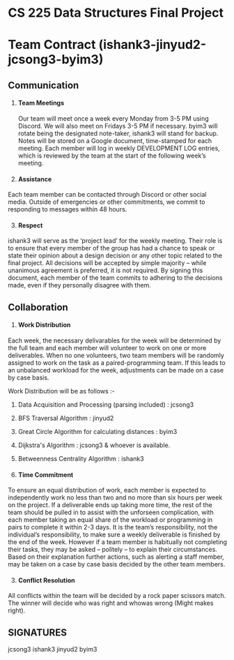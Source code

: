 # CS 225 Data Structures Final Project
# Team Contract (ishank3-jinyud2-jcsong3-byim3)

## Communication
1. #### Team Meetings
    Our team will meet once a week every Monday from 3-5 PM using Discord.
    We will also meet on Fridays 3-5 PM if necessary.
  byim3 will rotate being the designated note-taker, ishank3 will stand for backup. Notes will
  be stored on a Google document, time-stamped for each meeting. Each member will log in weekly 
  DEVELOPMENT LOG entries, which is reviewed by the
  team at the start of the following week’s meeting.

    
2. #### Assistance
Each team member can be contacted through Discord or other social media. Outside
of emergencies or other commitments, we commit to responding to messages within 48 hours.

3. #### Respect
ishank3 will serve as the ‘project lead’ for the weekly meeting. Their role is to ensure that every member of the group has had a chance to speak
or state their opinion about a design decision or any other topic related to the final project.
All decisions will be accepted by simple majority – while unanimous agreement is preferred,
it is not required. By signing this document, each member of the team commits to adhering
to the decisions made, even if they personally disagree with them.

## Collaboration
1. #### Work Distribution
 Each week, the necessary delivarables for the week will be determined
by the full team and each member will volunteer to work on one or more deliverables. When
no one volunteers, two team members will be randomly assigned to work on the task as a
paired-programming team. If this leads to an unbalanced workload for the week, adjustments
can be made on a case by case basis.  
  
Work Distribution will be as follows :-  
1. Data Acquisition and Processing (parsing included) : jcsong3    
2. BFS Traversal Algorithm : jinyud2  
3. Great Circle Algorithm for calculating distances : byim3  
4. Dijkstra's Algorithm : jcsong3 & whoever is available.  
5. Betweenness Centrality Algorithm : ishank3  
  

2. #### Time Commitment
 To ensure an equal distribution of work, each member is expected to
independently work no less than two and no more than six hours per week on the project.
If a deliverable ends up taking more time, the rest of the team should be pulled in to assist
with the unforseen complication, with each member taking an equal share of the workload or
programming in pairs to complete it within 2-3 days. It is the team’s responsibility, not the individual’s responsibility, to
make sure a weekly deliverable is finished by the end of the week.
However if a team member is habitually not completing their tasks, they may be asked –
politely – to explain their circumstances. Based on their explanation further actions, such
as alerting a staff member, may be taken on a case by case basis decided by the other team
members.

3. #### Conflict Resolution
 All conflicts within the team will be decided by a rock paper scissors match. 
The winner will decide who was right and whowas wrong (Might makes right).



## SIGNATURES

jcsong3
ishank3
jinyud2
byim3
